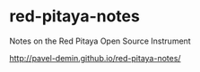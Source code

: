 # red-pitaya-notes
Notes on the Red Pitaya Open Source Instrument

http://pavel-demin.github.io/red-pitaya-notes/
